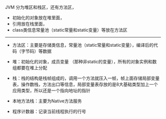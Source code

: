 JVM 分为堆区和栈区，还有方法区，
- 初始化的对象放在堆里面，
- 引用放在栈里面，
- class类信息常量池（static常量和static变量）等放在方法区

--------------------------------------

- 方法区：主要是存储类信息，常量池（static常量和static变量），编译后的代码（字节码）等数据

- 堆：初始化的对象，成员变量 （那种非static的变量），所有的对象实例和数组都要在堆上分配

- 栈：栈的结构是栈帧组成的，调用一个方法就压入一帧，帧上面存储局部变量表，操作数栈，方法出口等信息，局部变量表存放的是8大基础类型加上一个应用类型，所以还是一个指向地址的指针

- 本地方法栈：主要为Native方法服务

- 程序计数器：记录当前线程执行的行号